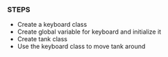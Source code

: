 ### STEPS

- Create a keyboard class
- Create global variable for keyboard and initialize it
- Create tank class
- Use the keyboard class to move tank around
